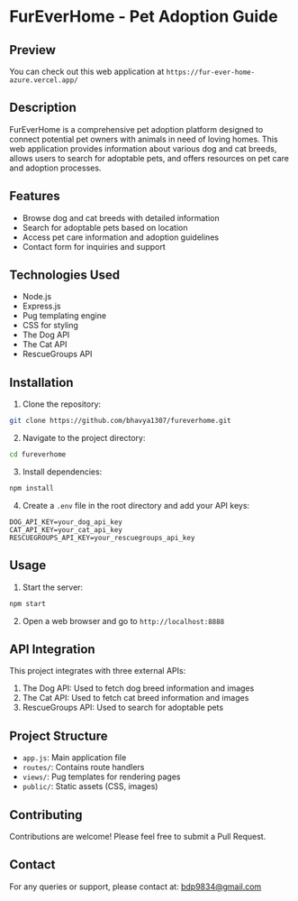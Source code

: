 # FurEverHome - Pet Adoption Guide

## Preview

You can check out this web application at `https://fur-ever-home-azure.vercel.app/`

## Description

FurEverHome is a comprehensive pet adoption platform designed to connect potential pet owners with animals in need of loving homes. This web application provides information about various dog and cat breeds, allows users to search for adoptable pets, and offers resources on pet care and adoption processes.

## Features

- Browse dog and cat breeds with detailed information
- Search for adoptable pets based on location
- Access pet care information and adoption guidelines
- Contact form for inquiries and support

## Technologies Used

- Node.js
- Express.js
- Pug templating engine
- CSS for styling
- The Dog API
- The Cat API
- RescueGroups API


## Installation

1. Clone the repository:

```bash
git clone https://github.com/bhavya1307/fureverhome.git
```

2. Navigate to the project directory:

```bash
cd fureverhome
```

3. Install dependencies:

```bash
npm install
```

4. Create a `.env` file in the root directory and add your API keys:

```env
DOG_API_KEY=your_dog_api_key
CAT_API_KEY=your_cat_api_key
RESCUEGROUPS_API_KEY=your_rescuegroups_api_key
```

## Usage

1. Start the server:

```bash
npm start
```

2. Open a web browser and go to `http://localhost:8888`

## API Integration

This project integrates with three external APIs:

1. The Dog API: Used to fetch dog breed information and images
2. The Cat API: Used to fetch cat breed information and images
3. RescueGroups API: Used to search for adoptable pets

## Project Structure

- `app.js`: Main application file
- `routes/`: Contains route handlers
- `views/`: Pug templates for rendering pages
- `public/`: Static assets (CSS, images)

## Contributing

Contributions are welcome! Please feel free to submit a Pull Request.

## Contact

For any queries or support, please contact at: bdp9834@gmail.com
